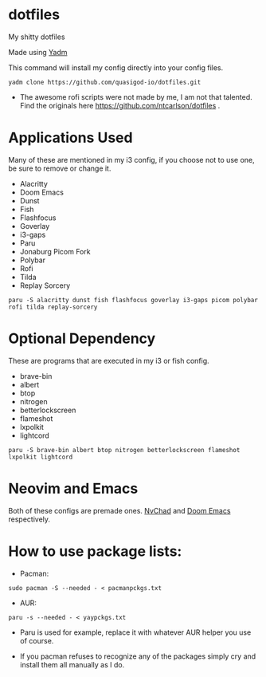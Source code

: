 # dotfiles
My shitty dotfiles

Made using [Yadm](yadm.io/#)

This command will install my config directly into your config files.
```
yadm clone https://github.com/quasigod-io/dotfiles.git
```
* The awesome rofi scripts were not made by me, I am not that talented. Find the originals here https://github.com/ntcarlson/dotfiles .

# Applications Used
Many of these are mentioned in my i3 config, if you choose not to use one, be sure to remove or change it.
- Alacritty
- Doom Emacs
- Dunst
- Fish
- Flashfocus
- Goverlay
- i3-gaps
- Paru
- Jonaburg Picom Fork
- Polybar
- Rofi
- Tilda
- Replay Sorcery

```
paru -S alacritty dunst fish flashfocus goverlay i3-gaps picom polybar rofi tilda replay-sorcery
```

# Optional Dependency
These are programs that are executed in my i3 or fish config.

- brave-bin
- albert
- btop
- nitrogen
- betterlockscreen
- flameshot
- lxpolkit
- lightcord

```
paru -S brave-bin albert btop nitrogen betterlockscreen flameshot lxpolkit lightcord
```
# Neovim and Emacs
Both of these configs are premade ones. [NvChad](https://github.com/NvChad/NvChad) and [Doom Emacs](https://github.com/hlissner/doom-emacs) respectively.

# How to use package lists:

* Pacman: 
```
sudo pacman -S --needed - < pacmanpckgs.txt
```
* AUR:
```
paru -s --needed - < yaypckgs.txt
```
* Paru is used for example, replace it with whatever AUR helper you use of course.

* If you pacman refuses to recognize any of the packages simply cry and install them all manually as I do.
